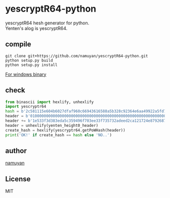 # yescryptR64-python
yescryptR64 hesh generator for python.  
Yenten's alog is yescryptR64.

## compile
```commandline
git clone git+https://github.com/namuyan/yescryptR64-python.git
python setup.py build
python setup.py install
```
[For windows binary](https://github.com/namuyan/yescryptR64-python/releases/tag/1.0)

## check
```python
from binascii import hexlify, unhexlify
import yescryptr64
hash = b'2c581115e604b6027dfaf960c66943616588a5b328c92364e6aa49922a5fd75f'
header = b'0100000000000000000000000000000000000000000000000000000000000000000000002a67f93c'
header += b'1e533f3d383eda5c359496f703ee33f735732adeed2ca121724e8792687dd359ffff3f1e68930200'
header = unhexlify(yenten_height0_header)
create_hash = hexlify(yescryptr64.getPoWHash(header))
print('OK!' if create_hash == hash else 'NO..')
```

## author
[namuyan](http://twitter.com/namuyan_mine/)

## License
MIT
